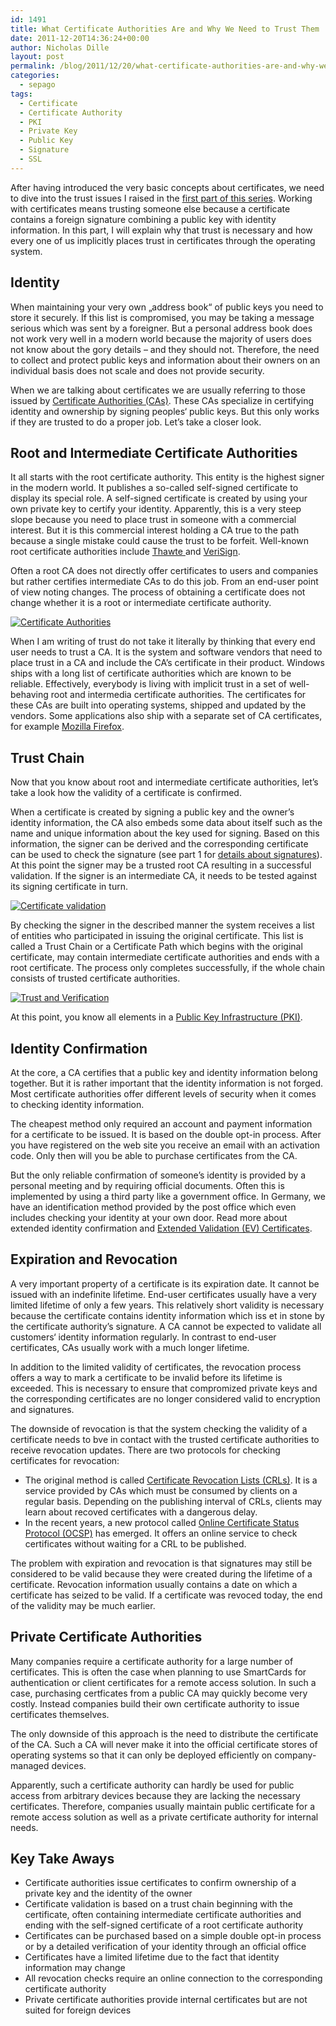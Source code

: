 ```yaml
---
id: 1491
title: What Certificate Authorities Are and Why We Need to Trust Them
date: 2011-12-20T14:36:24+00:00
author: Nicholas Dille
layout: post
permalink: /blog/2011/12/20/what-certificate-authorities-are-and-why-we-need-to-trust-them/
categories:
  - sepago
tags:
  - Certificate
  - Certificate Authority
  - PKI
  - Private Key
  - Public Key
  - Signature
  - SSL
---
```

After having introduced the very basic concepts about certificates, we need to dive into the trust issues I raised in the [first part of this series](/blog/2011/12/13/what-certificates-are-and-how-they-work/). Working with certificates means trusting someone else because a certificate contains a foreign signature combining a public key with identity information. In this part, I will explain why that trust is necessary and how every one of us implicitly places trust in certificates through the operating system.

<!--more-->

## Identity

When maintaining your very own „address book“ of public keys you need to store it securely. If this list is compromised, you may be taking a message serious which was sent by a foreigner. But a personal address book does not work very well in a modern world because the majority of users does not know about the gory details – and they should not. Therefore, the need to collect and protect public keys and information about their owners on an individual basis does not scale and does not provide security.

When we are talking about certificates we are usually referring to those issued by [Certificate Authorities (CAs)](http://en.wikipedia.org/wiki/Certificate_authority). These CAs specialize in certifying identity and ownership by signing peoples‘ public keys. But this only works if they are trusted to do a proper job. Let’s take a closer look.

## Root and Intermediate Certificate Authorities

It all starts with the root certificate authority. This entity is the highest signer in the modern world. It publishes a so-called self-signed certificate to display its special role. A self-signed certificate is created by using your own private key to certify your identity. Apparently, this is a very steep slope because you need to place trust in someone with a commercial interest. But it is this commercial interest holding a CA true to the path because a single mistake could cause the trust to be forfeit. Well-known root certificate authorities include [Thawte ](http://www.thawte.com)and [VeriSign](http://www.verisign.com).

Often a root CA does not directly offer certificates to users and companies but rather certifies intermediate CAs to do this job. From an end-user point of view noting changes. The process of obtaining a certificate does not change whether it is a root or intermediate certificate authority.

[![Certificate Authorities](/media/2011/12/p2f1.png)](/media/2011/12/p2f1.png)

When I am writing of trust do not take it literally by thinking that every end user needs to trust a CA. It is the system and software vendors that need to place trust in a CA and include the CA’s certificate in their product. Windows ships with a long list of certificate authorities which are known to be reliable. Effectively, everybody is living with implicit trust in a set of well-behaving root and intermedia certificate authorities. The certificates for these CAs are built into operating systems, shipped and updated by the vendors. Some applications also ship with a separate set of CA certificates, for example [Mozilla Firefox](http://www.mozilla.org/firefox/fx/).

## Trust Chain

Now that you know about root and intermediate certificate authorities, let’s take a look how the validity of a certificate is confirmed.

When a certificate is created by signing a public key and the owner’s identity information, the CA also embeds some data about itself such as the name and unique information about the key used for signing. Based on this information, the signer can be derived and the corresponding certificate can be used to check the signature (see part 1 for [details about signatures](/blog/2011/12/13/what-certificates-are-and-how-they-work/)). At this point the signer may be a trusted root CA resulting in a successful validation. If the signer is an intermediate CA, it needs to be tested against its signing certificate in turn.

[![Certificate validation](/media/2011/12/p2f2.png)](/media/2011/12/p2f2.png)

By checking the signer in the described manner the system receives a list of entities who participated in issuing the original certificate. This list is called a Trust Chain or a Certificate Path which begins with the original certificate, may contain intermediate certificate authorities and ends with a root certificate. The process only completes successfully, if the whole chain consists of trusted certificate authorities.

[![Trust and Verification](/media/2011/12/p2f3.png)](/media/2011/12/p2f3.png)

At this point, you know all elements in a [Public Key Infrastructure (PKI)](http://en.wikipedia.org/wiki/Public_key_infrastructure).

## Identity Confirmation

At the core, a CA certifies that a public key and identity information belong together. But it is rather important that the identity information is not forged. Most certificate authorities offer different levels of security when it comes to checking identity information.

The cheapest method only required an account and payment information for a certificate to be issued. It is based on the double opt-in process. After you have registered on the web site you receive an email with an activation code. Only then will you be able to purchase certificates from the CA.

But the only reliable confirmation of someone’s identity is provided by a personal meeting and by requiring official documents. Often this is implemented by using a third party like a government office. In Germany, we have an identification method provided by the post office which even includes checking your identity at your own door. Read more about extended identity confirmation and [Extended Validation (EV) Certificates](http://en.wikipedia.org/wiki/Extended_Validation_Certificate).

## Expiration and Revocation

A very important property of a certificate is its expiration date. It cannot be issued with an indefinite lifetime. End-user certificates usually have a very limited lifetime of only a few years. This relatively short validity is necessary because the certificate contains identity information which iss et in stone by the certificate authority’s signature. A CA cannot be expected to validate all customers‘ identity information regularly. In contrast to end-user certificates, CAs usually work with a much longer lifetime.

In addition to the limited validity of certificates, the revocation process offers a way to mark a certificate to be invalid before its lifetime is exceeded. This is necessary to ensure that compromized private keys and the corresponding certificates are no longer considered valid to encryption and signatures.

The downside of revocation is that the system checking the validity of a certificate needs to bve in contact with the trusted certificate authorities to receive revocation updates. There are two protocols for checking certificates for revocation:

  * The original method is called [Certificate Revocation Lists (CRLs)](http://en.wikipedia.org/wiki/Certificate_revocation_list). It is a service provided by CAs which must be consumed by clients on a regular basis. Depending on the publishing interval of CRLs, clients may learn about recoved certificates with a dangerous delay.
  * In the recent years, a new protocol called [Online Certificate Status Protocol (OCSP)](http://en.wikipedia.org/wiki/Online_Certificate_Status_Protocol) has emerged. It offers an online service to check certificates without waiting for a CRL to be published.

The problem with expiration and revocation is that signatures may still be considered to be valid because they were created during the lifetime of a certificate. Revocation information usually contains a date on which a certificate has seized to be valid. If a certificate was revoced today, the end of the validity may be much earlier.

## Private Certificate Authorities

Many companies require a certificate authority for a large number of certificates. This is often the case when planning to use SmartCards for authentication or client certificates for a remote access solution. In such a case, purchasing certficates from a public CA may quickly become very costly. Instead companies build their own certificate authority to issue certificates themselves.

The only downside of this approach is the need to distribute the certificate of the CA. Such a CA will never make it into the official certificate stores of operating systems so that it can only be deployed efficiently on company-managed devices.

Apparently, such a certificate authority can hardly be used for public access from arbitrary devices because they are lacking the necessary certificates. Therefore, companies usually maintain public certificate for a remote access solution as well as a private certificate authority for internal needs.

## Key Take Aways

  * Certificate authorities issue certificates to confirm ownership of a private key and the identity of the owner
  * Certificate validation is based on a trust chain beginning with the certificate, often containing intermediate certificate authorities and ending with the self-signed certificate of a root certificate authority
  * Certificates can be purchased based on a simple double opt-in process or by a detailed verification of your identity through an official office
  * Certificates have a limited lifetime due to the fact that identity information may change
  * All revocation checks require an online connection to the corresponding certificate authority
  * Private certificate authorities provide internal certificates but are not suited for foreign devices
